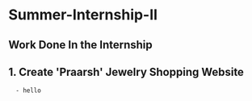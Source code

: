 # Summer-Internship-II

## Work Done In the Internship

## 1. Create 'Praarsh' Jewelry Shopping Website
      - hello
